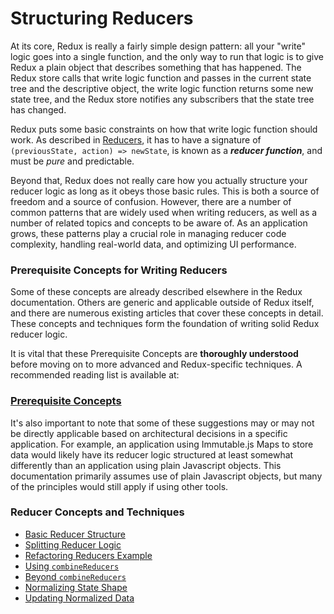 # Structuring Reducers

At its core, Redux is really a fairly simple design pattern: all your "write" logic goes into a single function, and the only way to run that logic is to give Redux a plain object that describes something that has happened.  The Redux store calls that write logic function and passes in the current state tree and the descriptive object, the write logic function returns some new state tree, and the Redux store notifies any subscribers that the state tree has changed.  

Redux puts some basic constraints on how that write logic function should work.  As described in [Reducers](../basics/Reducers.md), it has to have a signature of `(previousState, action) => newState`, is known as a ***reducer function***, and must be *pure* and predictable.

Beyond that, Redux does not really care how you actually structure your reducer logic as long as it obeys those basic rules.  This is both a source of freedom and a source of confusion.  However, there are a number of common patterns that are widely used when writing reducers, as well as a number of related topics and concepts to be aware of.  As an application grows, these patterns play a crucial role in managing reducer code complexity, handling real-world data, and optimizing UI performance.  


### Prerequisite Concepts for Writing Reducers

Some of these concepts are already described elsewhere in the Redux documentation.  Others are generic and applicable outside of Redux itself, and there are numerous existing articles that cover these concepts in detail.  These concepts and techniques form the foundation of writing solid Redux reducer logic.

It is vital that these Prerequisite Concepts are **thoroughly understood** before moving on to more advanced and Redux-specific techniques. A recommended reading list is available at:

### [Prerequisite Concepts](./reducers/00-PrerequisiteConcepts.md)  
  
It's also important to note that some of these suggestions may or may not be directly applicable based on architectural decisions in a specific application.  For example, an application using Immutable.js Maps to store data would likely have its reducer logic structured at least somewhat differently than an application using plain Javascript objects.  This documentation primarily assumes use of plain Javascript objects, but many of the principles would still apply if using other tools.
  
  
  
### Reducer Concepts and Techniques

- [Basic Reducer Structure](./reducers/01-BasicReducerStructure.md)
- [Splitting Reducer Logic](./reducers/02-SplittingReducerLogic.md)
- [Refactoring Reducers Example](./reducers/03-RefactoringReducersExample.md)
- [Using `combineReducers`](./reducers/04-UsingCombineReducers.md)
- [Beyond `combineReducers`](./reducers/05-BeyondCombineReducers.md)
- [Normalizing State Shape](./reducers/06-NormalizingStateShape.md)
- [Updating Normalized Data](./reducers/07-UpdatingNormalizedData.md)
